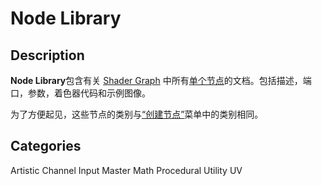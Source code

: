 # Node Library

## Description
**Node Library**包含有关 [Shader Graph](https://docs.unity3d.com/Packages/com.unity.shadergraph@7.3/manual/Shader-Graph.md) 中所有[单个节点](https://docs.unity3d.com/Packages/com.unity.shadergraph@7.3/manual/Shader-Graph.md)的文档。包括描述，端口，参数，着色器代码和示例图像。

为了方便起见，这些节点的类别与[“创建节点”](https://docs.unity3d.com/Packages/com.unity.shadergraph@7.3/manual/Create-Node-Menu.html)菜单中的类别相同。

## Categories
Artistic
Channel
Input
Master
Math
Procedural
Utility
UV